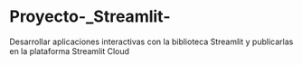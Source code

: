 # Proyecto-_Streamlit-
Desarrollar aplicaciones interactivas con la biblioteca Streamlit y publicarlas en la plataforma Streamlit Cloud
